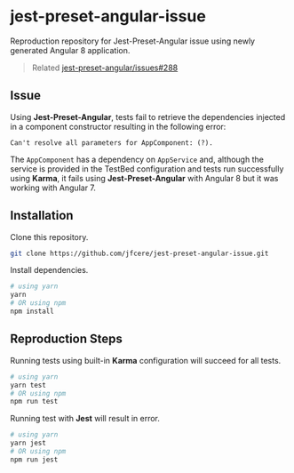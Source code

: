 # jest-preset-angular-issue

Reproduction repository for Jest-Preset-Angular issue using newly generated Angular 8 application.

> Related [jest-preset-angular/issues#288](https://github.com/thymikee/jest-preset-angular/issues/288)

## Issue

Using **Jest-Preset-Angular**, tests fail to retrieve the dependencies injected in a component constructor resulting in the following error:

```
Can't resolve all parameters for AppComponent: (?).
```

The `AppComponent` has a dependency on `AppService` and, although the service is provided in the TestBed configuration and tests run successfully using **Karma**, it fails using **Jest-Preset-Angular** with Angular 8 but it was working with Angular 7.

## Installation

Clone this repository.

```bash
git clone https://github.com/jfcere/jest-preset-angular-issue.git
```

Install dependencies.

```bash
# using yarn
yarn
# OR using npm
npm install
```

## Reproduction Steps

Running tests using built-in **Karma** configuration will succeed for all tests.

```bash
# using yarn
yarn test
# OR using npm
npm run test
```

Running test with **Jest** will result in error.

```bash
# using yarn
yarn jest
# OR using npm
npm run jest
```

